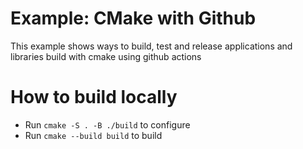 # Example: CMake with Github

This example shows ways to build, test and release applications and libraries build with cmake using github actions

# How to build locally
- Run `cmake -S . -B ./build` to configure
- Run `cmake --build build` to build